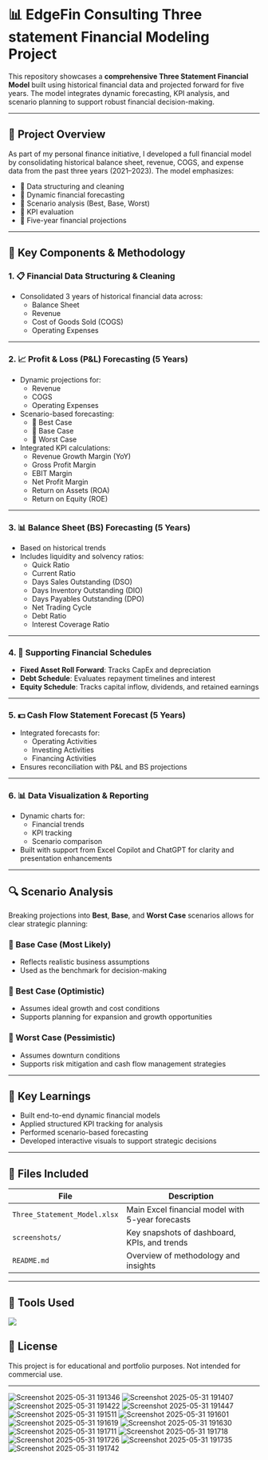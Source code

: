 # 📊 EdgeFin Consulting Three statement Financial Modeling Project

This repository showcases a **comprehensive Three Statement Financial Model** built using historical financial data and projected forward for five years. The model integrates dynamic forecasting, KPI analysis, and scenario planning to support robust financial decision-making.

---

## 🧠 Project Overview

As part of my personal finance initiative, I developed a full financial model by consolidating historical balance sheet, revenue, COGS, and expense data from the past three years (2021–2023). The model emphasizes:

- 📌 Data structuring and cleaning
- 📌 Dynamic financial forecasting
- 📌 Scenario analysis (Best, Base, Worst)
- 📌 KPI evaluation
- 📌 Five-year financial projections

---

## 📁 Key Components & Methodology

### 1. 📋 Financial Data Structuring & Cleaning
- Consolidated 3 years of historical financial data across:
  - Balance Sheet
  - Revenue
  - Cost of Goods Sold (COGS)
  - Operating Expenses

---

### 2. 📈 Profit & Loss (P&L) Forecasting (5 Years)
- Dynamic projections for:
  - Revenue
  - COGS
  - Operating Expenses
- Scenario-based forecasting:
  - 🔹 Best Case
  - 🔸 Base Case
  - 🔻 Worst Case
- Integrated KPI calculations:
  - Revenue Growth Margin (YoY)
  - Gross Profit Margin
  - EBIT Margin
  - Net Profit Margin
  - Return on Assets (ROA)
  - Return on Equity (ROE)

---

### 3. 📊 Balance Sheet (BS) Forecasting (5 Years)
- Based on historical trends
- Includes liquidity and solvency ratios:
  - Quick Ratio
  - Current Ratio
  - Days Sales Outstanding (DSO)
  - Days Inventory Outstanding (DIO)
  - Days Payables Outstanding (DPO)
  - Net Trading Cycle
  - Debt Ratio
  - Interest Coverage Ratio

---

### 4. 📑 Supporting Financial Schedules
- **Fixed Asset Roll Forward**: Tracks CapEx and depreciation
- **Debt Schedule**: Evaluates repayment timelines and interest
- **Equity Schedule**: Tracks capital inflow, dividends, and retained earnings

---

### 5. 💵 Cash Flow Statement Forecast (5 Years)
- Integrated forecasts for:
  - Operating Activities
  - Investing Activities
  - Financing Activities
- Ensures reconciliation with P&L and BS projections

---

### 6. 📊 Data Visualization & Reporting
- Dynamic charts for:
  - Financial trends
  - KPI tracking
  - Scenario comparison
- Built with support from Excel Copilot and ChatGPT for clarity and presentation enhancements

---

## 🔍 Scenario Analysis

Breaking projections into **Best**, **Base**, and **Worst Case** scenarios allows for clear strategic planning:

### 🔸 Base Case (Most Likely)
- Reflects realistic business assumptions
- Used as the benchmark for decision-making

### 🔹 Best Case (Optimistic)
- Assumes ideal growth and cost conditions
- Supports planning for expansion and growth opportunities

### 🔻 Worst Case (Pessimistic)
- Assumes downturn conditions
- Supports risk mitigation and cash flow management strategies

---

## 🧠 Key Learnings

- Built end-to-end dynamic financial models
- Applied structured KPI tracking for analysis
- Performed scenario-based forecasting
- Developed interactive visuals to support strategic decisions

---

## 📁 Files Included

| File | Description |
|------|-------------|
| `Three_Statement_Model.xlsx` | Main Excel financial model with 5-year forecasts |
| `screenshots/` | Key snapshots of dashboard, KPIs, and trends |
| `README.md` | Overview of methodology and insights |

---

## 📌 Tools Used

<img src="https://img.shields.io/badge/Microsoft%20Excel-217346?style=for-the-badge&logo=microsoft-excel&logoColor=white"/>

## 📎 License

This project is for educational and portfolio purposes. Not intended for commercial use.

---

![Screenshot 2025-05-31 191346](https://github.com/user-attachments/assets/1ac7c618-2a64-436a-a15f-2b45f15c63b7)
![Screenshot 2025-05-31 191407](https://github.com/user-attachments/assets/4009cb81-0e76-4ddd-a7a5-8c9744bbcc4b)
![Screenshot 2025-05-31 191422](https://github.com/user-attachments/assets/9e2c440e-a343-4932-8e87-6d209a49b436)
![Screenshot 2025-05-31 191447](https://github.com/user-attachments/assets/28fc505f-b462-4d03-9292-b398d6f5d441)
![Screenshot 2025-05-31 191511](https://github.com/user-attachments/assets/80d77bba-62be-4480-8d42-c25064621a5e)
![Screenshot 2025-05-31 191601](https://github.com/user-attachments/assets/41a59d1f-90a1-4b39-a1aa-01bb0a4dfa72)
![Screenshot 2025-05-31 191619](https://github.com/user-attachments/assets/f2906a11-b172-4b77-b93e-be982f0a272d)
![Screenshot 2025-05-31 191630](https://github.com/user-attachments/assets/5b0901d5-206e-4b6f-bc7e-c73becc9fd62)
![Screenshot 2025-05-31 191711](https://github.com/user-attachments/assets/9e8026ca-ac2d-4e89-b7fd-a1251b2b1823)
![Screenshot 2025-05-31 191718](https://github.com/user-attachments/assets/d801c075-db19-421f-8fa7-1bdddb01a4dd)
![Screenshot 2025-05-31 191726](https://github.com/user-attachments/assets/80a78bd2-69cc-486f-a3ff-248404cb749d)
![Screenshot 2025-05-31 191735](https://github.com/user-attachments/assets/82e25185-7480-4f05-adbd-e3db2bc0d551)
![Screenshot 2025-05-31 191742](https://github.com/user-attachments/assets/2dc7b943-b891-4137-a00e-86d2f222b7b5)
















